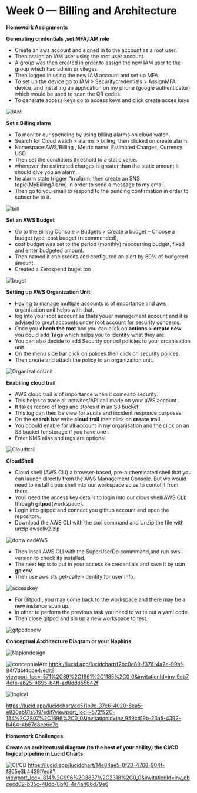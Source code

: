 # Week 0 — Billing and Architecture

**Homework Assignments**

**Generating credentials ,set MFA,IAM role**

- Create an aws account and signed in to the account as a root user.
- Then assign an IAM user using the root user account.
- A group was then created in order to assign the new IAM user to the group which had admin privileges.
- Then logged in using the new IAM account and set up MFA.
- To set up the device go to IAM > Securitycredentials > AssignMFA device, and installing an application on my phone (google authenticator) which would be used to scan the QR codes.
- To generate access keys go to access keys and click create acces keys

![IAM](https://github.com/Elochike/aws-bootcamp-cruddur-2023/blob/main/images/summary.PNG)

**Set a Billing alarm**

- To monitor our spending by using billing alarms on cloud watch.
- Search for Cloud watch > alarms > billing, then clicked on create alarm. 
- Namespace:AWS/Billing , Metric name: Estimated Charges, Currency: USD
- Then set the conditions threshold to a static value.
- whenever the estimated charges is greater than the static amount it should give you an alarm. 
- he alarm state trigger “in alarm, then create an SNS topic(MyBillingAlarm) in order to send a message to my email.
- Then go to you email to respond to the pending confirmation in order to subscribe to it.
 
![bill](https://github.com/Elochike/aws-bootcamp-cruddur-2023/blob/main/images/bill-alarm.png.PNG)

**Set an AWS Budget**

- Go to the Billing Console > Budgets > Create a budget 
– Choose a budget type, cost budget (recommended), 
- cost budget was set to the period (monthly) reoccurring budget, fixed and enter budgeted amount. 
- Then named it one credits and configured an alert by 80% of budgeted amount.
- Created a Zerospend buget too
 
![buget](https://github.com/Elochike/aws-bootcamp-cruddur-2023/blob/main/images/buget.PNG)

**Setting up AWS Organization Unit**

- Having to manage multiple accounts is of importance and aws organization unit helps with that. 
- log into your root account as thats youer management account and it is advised to great accounts under root account for security concerns. 
- Once you **chech the root** box you can click on **actions** > **create new** you could add **Tags** which helps you to identify what they are.
- You can also decide to add Security control policies to your orcanisation unit. 
- On the menu side bar click on polices then click on security polices. 
- Then create and attach the policy to an organization unit.

![OrganizationUnit](https://github.com/Elochike/aws-bootcamp-cruddur-2023/blob/main/images/OU.PNG)

**Enabiling cloud trail**
- AWS cloud trail is of importance when it comes to security.
- This helps to trace all activites/API call made on your aWS account . 
- It takes record of logs and stores it in an S3 bucket. 
- This log can then be view for audits and incident responce purposes. 
- On the **search bar** write **cloud trail** then click on **create trail** . 
- You coould enable for all account in my organisation and the click on an S3 bucket for storage if you have one . 
- Enter KMS alias and tags are optional.

![Cloudtrail](https://github.com/Elochike/aws-bootcamp-cruddur-2023/blob/main/images/cloud%20trail.PNG)

**CloudShell**
- Cloud shell (AWS CLI) a browser-based, pre-authenticated shell that you can launch directly from the AWS Management Console. But we would need to install clous shell into our workspace so as to contol it from there. 
- Youll need the access key details to login into our clous shell(AWS CLI) through **gitpod**(workspace).
- Login into gitpod and connect you github account and open the repository.
- Download the AWS CLI with the curl command and Unzip the file with unzip awscliv2.zip

![donwloadAWS](https://github.com/Elochike/aws-bootcamp-cruddur-2023/blob/main/images/o;hiohi.PNG)

- Then insall AWS CLI with the SuperUserDo commmand,and run aws --version to check its installed. 
- The next tep is to put in your access ke credentials and save it by usin **gp env**. 
- Then use aws sts get-caller-identity for user info.

![accesskey](https://github.com/Elochike/aws-bootcamp-cruddur-2023/blob/main/images/jgipho.PNG)

- For Gitpod , you may come back to the workspace and there may be a new instance spun up. 
- in other to perform the previous task you need to write out a yaml code. 
- Then close gitpod and sin up a new workspace to test.

![gitpodcodw](https://github.com/Elochike/aws-bootcamp-cruddur-2023/blob/main/images/gitpodcode.PNG)


**Conceptual Architecture Diagram or your Napkins**

![Napkindesign](https://github.com/Elochike/aws-bootcamp-cruddur-2023/blob/main/images/bbeb1fbc-8b05-4a32-a3cd-76130facdb6d.jpg)

![conceptualArc](https://github.com/Elochike/aws-bootcamp-cruddur-2023/blob/main/images/conceptua-design.PNG)
https://lucid.app/lucidchart/f2bc0e89-f376-4a2e-99af-84f7dbf4cbe4/edit?viewport_loc=-571%2C89%2C1961%2C1185%2C0_0&invitationId=inv_9eb74dfe-ab25-4695-b4ff-ad8dd855642f

![logical](https://github.com/Elochike/aws-bootcamp-cruddur-2023/blob/main/images/logical%20design.PNG)

https://lucid.app/lucidchart/ed511b9c-37e6-4020-8ea5-e820ab61a519/edit?viewport_loc=-572%2C-154%2C2807%2C1696%2C0_0&invitationId=inv_959cd19b-23a5-4392-b464-4b67d8ee6e7b


**Homework  Challenges**

**Create an architectural diagram (to the best of your ability) the CI/CD logical pipeline in Lucid Charts**

![CI/CD](https://github.com/Elochike/aws-bootcamp-cruddur-2023/blob/main/images/cicd.PNG)
https://lucid.app/lucidchart/14e84ae5-0f20-4768-904f-f305e3b4439f/edit?viewport_loc=-814%2C996%2C3837%2C2318%2C0_0&invitationId=inv_ebcecd02-b35c-48dd-8bf0-4a4a406d79e6

